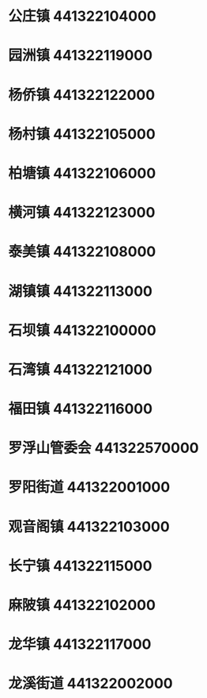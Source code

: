 # 公庄镇 441322104000
# 园洲镇 441322119000
# 杨侨镇 441322122000
# 杨村镇 441322105000
# 柏塘镇 441322106000
# 横河镇 441322123000
# 泰美镇 441322108000
# 湖镇镇 441322113000
# 石坝镇 441322100000
# 石湾镇 441322121000
# 福田镇 441322116000
# 罗浮山管委会 441322570000
# 罗阳街道 441322001000
# 观音阁镇 441322103000
# 长宁镇 441322115000
# 麻陂镇 441322102000
# 龙华镇 441322117000
# 龙溪街道 441322002000
